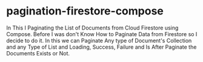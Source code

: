 # pagination-firestore-compose
In This I Paginating the List of Documents from Cloud Firestore using Compose. Before I was don't Know How to Paginate Data from Firestore so I decide to do it. In this we can Paginate Any type of Document's Collection and any Type of List and Loading, Success, Failure and Is After Paginate the Documents Exists or Not.
